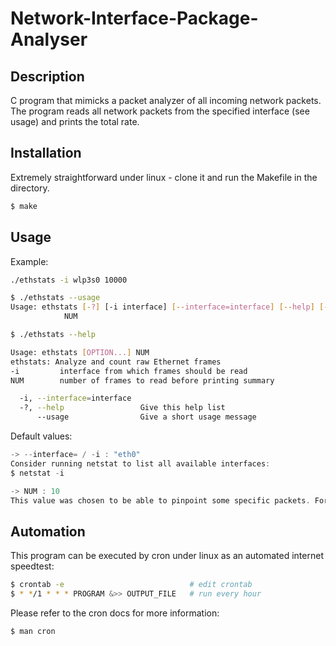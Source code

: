 # Network-Interface-Package-Analyser
## Description
C program that mimicks a packet analyzer of all incoming network packets. The program reads all network packets from the specified interface (see usage) and prints the total rate.

## Installation
Extremely straightforward under linux - clone it and run the Makefile in the directory.
```sh
$ make
```

## Usage
Example:
```sh
./ethstats -i wlp3s0 10000
```

```sh
$ ./ethstats --usage
Usage: ethstats [-?] [-i interface] [--interface=interface] [--help] [--usage]
            NUM
```
```sh
$ ./ethstats --help

Usage: ethstats [OPTION...] NUM
ethstats: Analyze and count raw Ethernet frames
-i         interface from which frames should be read
NUM        number of frames to read before printing summary

  -i, --interface=interface
  -?, --help                 Give this help list
      --usage                Give a short usage message
```

Default values:
```c
-> --interface= / -i : "eth0"
Consider running netstat to list all available interfaces:
$ netstat -i

-> NUM : 10
This value was chosen to be able to pinpoint some specific packets. For a speedtest consider choosing values between 1,000 - 100,000 depending on expected speed.
```

## Automation
This program can be executed by cron under linux as an automated internet speedtest:
```sh
$ crontab -e                            # edit crontab
$ * */1 * * * PROGRAM &>> OUTPUT_FILE   # run every hour
```
Please refer to the cron docs for more information:
```sh
$ man cron
```